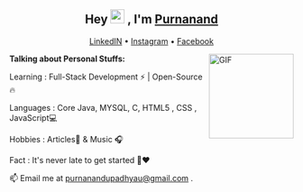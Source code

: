 
<h2 align="center">Hey <img src="https://media.giphy.com/media/hvRJCLFzcasrR4ia7z/giphy.gif" width="25px"> , I'm <a href="https://Purnanand21
.github.io/profile/">Purnanand</a></h2>
<p align="center">
  <a href="https://www.linkedin.com/in/purnanand-upadhyay-34579a142/">LinkedIN</a> •
  <a href="https://www.instagram.com/purnanand_upadhyay/">Instagram</a> •
  <a href="https://www.facebook.com/purnanandupadhyay.rajnish/">Facebook</a>
</p>

<img align="right" height="150rem" alt="GIF" src="https://media4.giphy.com/media/RbDKaczqWovIugyJmW/200w.webp?cid=ecf05e47yrznhyd4w1cnwbe3hlilpmls3c0mrsymhdzmzp5z&rid=200w.webp" />

**Talking about Personal Stuffs:**

Learning : Full-Stack Development ⚡ | Open-Source 🔥

Languages : Core Java, MYSQL, C, HTML5 , CSS , JavaScript💻

Hobbies : Articles📕 & Music 🎧

Fact : It's never late to get started 🎯❤️

📫 Email me at purnanandupadhyau@gmail.com .
